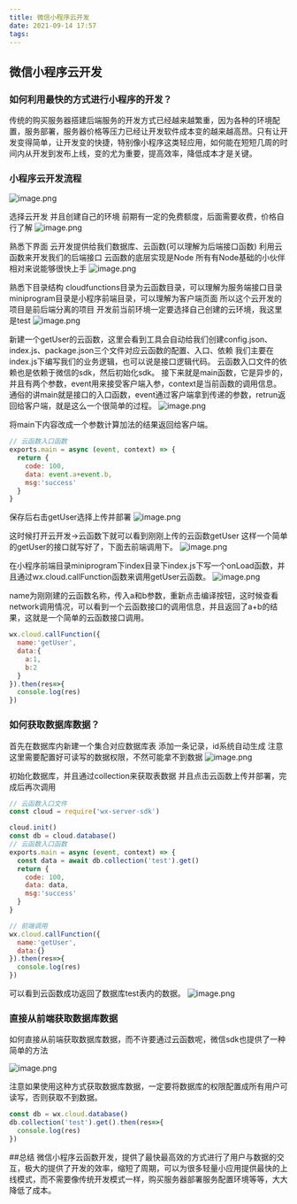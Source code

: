 ```yaml
---
title: 微信小程序云开发
date: 2021-09-14 17:57
tags:
---
```


## 微信小程序云开发
### 如何利用最快的方式进行小程序的开发？
传统的购买服务器搭建后端服务的开发方式已经越来越繁重，因为各种的环境配置，服务部署，服务器价格等压力已经让开发软件成本变的越来越高昂。只有让开发变得简单，让开发变的快捷，特别像小程序这类轻应用，如何能在短短几周的时间内从开发到发布上线，变的尤为重要，提高效率，降低成本才是关键。
<!-- more -->
### 小程序云开发流程
![image.png](https://vanterc.oss-cn-beijing.aliyuncs.com/blog/WX20220914-155301%402x.png)

选择云开发 并且创建自己的环境
前期有一定的免费额度，后面需要收费，价格自行了解
![image.png](https://vanterc.oss-cn-beijing.aliyuncs.com/blog/WX20220914-160458%402x.png)

熟悉下界面
云开发提供给我们数据库、云函数(可以理解为后端接口函数)
利用云函数来开发我们的后端接口
云函数的底层实现是Node 
所有有Node基础的小伙伴相对来说能够很快上手
![image.png](https://vanterc.oss-cn-beijing.aliyuncs.com/blog/WX20220914-160747%402x.png)

熟悉下目录结构
cloudfunctions目录为云函数目录，可以理解为服务端接口目录
miniprogram目录是小程序前端目录，可以理解为客户端页面
所以这个云开发的项目是前后端分离的项目
开发前当前环境一定要选择自己创建的云环境，我这里是test
![image.png](https://vanterc.oss-cn-beijing.aliyuncs.com/blog/WX20220914-161150%402x.png)

新建一个getUser的云函数，这里会看到工具会自动给我们创建config.json、index.js、package.json三个文件对应云函数的配置、入口、依赖
我们主要在index.js下编写我们的业务逻辑，也可以说是接口逻辑代码。
云函数入口文件的依赖也是依赖于微信的sdk，然后初始化sdk。
接下来就是main函数，它是异步的，并且有两个参数，event用来接受客户端入参，context是当前函数的调用信息。
通俗的讲main就是接口的入口函数，event通过客户端拿到传递的参数，retrun返回给客户端，就是这么一个很简单的过程。
![image.png](https://vanterc.oss-cn-beijing.aliyuncs.com/blog/WX20220915-111628%402x.png)

将main下内容改成一个参数计算加法的结果返回给客户端。
```js
// 云函数入口函数
exports.main = async (event, context) => {
  return {
    code: 100,
    data: event.a+event.b,
    msg:'success'
  }
}
```

保存后右击getUser选择上传并部署
![image.png](https://vanterc.oss-cn-beijing.aliyuncs.com/blog/WX20220915-113642%402x.png)

这时候打开云开发→云函数下就可以看到刚刚上传的云函数getUser
这样一个简单的getUser的接口就写好了，下面去前端调用下。
![image.png](https://vanterc.oss-cn-beijing.aliyuncs.com/blog/WX20220915-113858%402x.png)

在小程序前端目录miniprogram下index目录下index.js下写一个onLoad函数，并且通过wx.cloud.callFunction函数来调用getUser云函数。
![image.png](https://vanterc.oss-cn-beijing.aliyuncs.com/blog/WX20220915-114458%402x.png)

name为刚刚建的云函数名称，传入a和b参数，重新点击编译按钮，这时候查看network调用情况，可以看到一个云函数接口的调用信息，并且返回了a+b的结果，这就是一个简单的云函数接口调用。

```js
wx.cloud.callFunction({
  name:'getUser',
  data:{
    a:1,
    b:2
  }
}).then(res=>{
  console.log(res)
})
```

### 如何获取数据库数据？
首先在数据库内新建一个集合对应数据库表
添加一条记录，id系统自动生成
注意这里需要配置好可读写的数据权限，不然可能拿不到数据
![image.png](https://vanterc.oss-cn-beijing.aliyuncs.com/blog/WX20220915-142413%402x.png)

初始化数据库，并且通过collection来获取表数据
并且点击云函数上传并部署，完成后再次调用

```js
// 云函数入口文件
const cloud = require('wx-server-sdk')

cloud.init()
const db = cloud.database()
// 云函数入口函数
exports.main = async (event, context) => {
  const data = await db.collection('test').get()
  return {
    code: 100,
    data: data,
    msg:'success'
  }
}

// 前端调用
wx.cloud.callFunction({
  name:'getUser',
  data:{}
}).then(res=>{
  console.log(res)
})
```

可以看到云函数成功返回了数据库test表内的数据。
![image.png](https://vanterc.oss-cn-beijing.aliyuncs.com/blog/WX20220915-144153%402x.png)

### 直接从前端获取数据库数据
如何直接从前端获取数据库数据，而不许要通过云函数呢，微信sdk也提供了一种简单的方法

![image.png](https://vanterc.oss-cn-beijing.aliyuncs.com/blog/WX20220915-144900%402x.png)

注意如果使用这种方式获取数据库数据，一定要将数据库的权限配置成所有用户可读写，否则获取不到数据。

```js
const db = wx.cloud.database()
db.collection('test').get().then(res=>{
  console.log(res)
})
```

##总结
微信小程序云函数开发，提供了最快最高效的方式进行了用户与数据的交互，极大的提供了开发的效率，缩短了周期，可以为很多轻量小应用提供最快的上线模式，而不需要像传统开发模式一样，购买服务器部署服务配置环境等等，大大降低了成本。
